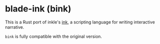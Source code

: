 # blade-ink (bink)
This is a Rust port of inkle's [ink](https://github.com/inkle/ink), a scripting language for writing interactive narrative.

`bink` is fully compatible with the original version.


